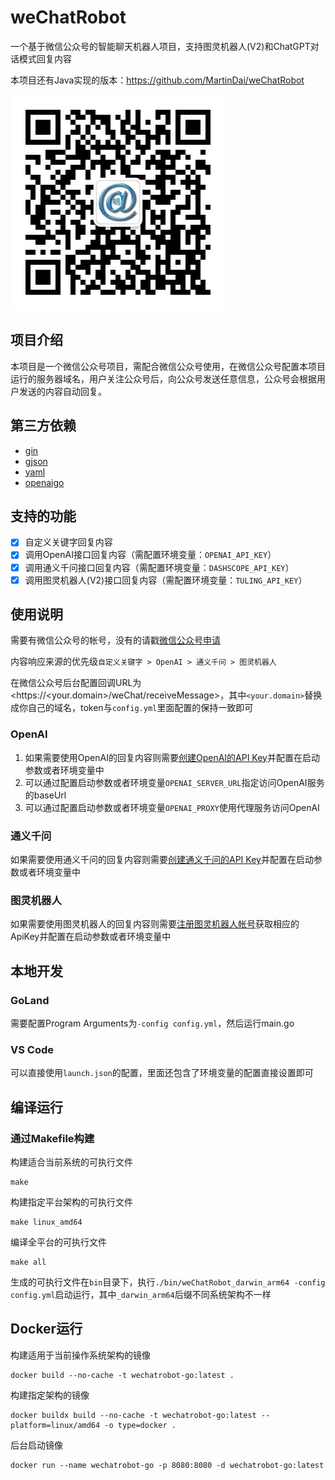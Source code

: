 # weChatRobot

一个基于微信公众号的智能聊天机器人项目，支持图灵机器人(V2)和ChatGPT对话模式回复内容

本项目还有Java实现的版本：<https://github.com/MartinDai/weChatRobot>

![qrcode](cmd/static/images/qrcode.jpg "扫码关注，体验智能机器人")

## 项目介绍

本项目是一个微信公众号项目，需配合微信公众号使用，在微信公众号配置本项目运行的服务器域名，用户关注公众号后，向公众号发送任意信息，公众号会根据用户发送的内容自动回复。
  
## 第三方依赖

- [gin](https://github.com/gin-gonic/gin)
- [gjson](https://github.com/tidwall/gjson)
- [yaml](https://gopkg.in/yaml.v3)
- [openaigo](https://github.com/otiai10/openaigo)

## 支持的功能

+ [x] 自定义关键字回复内容
+ [x] 调用OpenAI接口回复内容（需配置环境变量：`OPENAI_API_KEY`）
+ [x] 调用通义千问接口回复内容（需配置环境变量：`DASHSCOPE_API_KEY`）
+ [x] 调用图灵机器人(V2)接口回复内容（需配置环境变量：`TULING_API_KEY`）

## 使用说明

需要有微信公众号的帐号，没有的请戳[微信公众号申请](https://mp.weixin.qq.com/cgi-bin/readtemplate?t=register/step1_tmpl&lang=zh_CN)

内容响应来源的优先级`自定义关键字 > OpenAI > 通义千问 > 图灵机器人`

在微信公众号后台配置回调URL为<https://<your.domain>/weChat/receiveMessage>，其中`<your.domain>`替换成你自己的域名，token与`config.yml`里面配置的保持一致即可

### OpenAI

1. 如果需要使用OpenAI的回复内容则需要[创建OpenAI的API Key](https://platform.openai.com/account/api-keys)并配置在启动参数或者环境变量中
2. 可以通过配置启动参数或者环境变量`OPENAI_SERVER_URL`指定访问OpenAI服务的baseUrl
3. 可以通过配置启动参数或者环境变量`OPENAI_PROXY`使用代理服务访问OpenAI

### 通义千问

如果需要使用通义千问的回复内容则需要[创建通义千问的API Key](https://bailian.console.aliyun.com/#/api_key)并配置在启动参数或者环境变量中

### 图灵机器人

如果需要使用图灵机器人的回复内容则需要[注册图灵机器人帐号](http://tuling123.com/register/email.jhtml)获取相应的ApiKey并配置在启动参数或者环境变量中

## 本地开发

### GoLand

需要配置Program Arguments为`-config config.yml`，然后运行main.go

### VS Code

可以直接使用`launch.json`的配置，里面还包含了环境变量的配置直接设置即可

## 编译运行

### 通过Makefile构建

构建适合当前系统的可执行文件

```shell
make
```

构建指定平台架构的可执行文件

```shell
make linux_amd64
```

编译全平台的可执行文件

```shell
make all
```

生成的可执行文件在`bin`目录下，执行`./bin/weChatRobot_darwin_arm64 -config config.yml`启动运行，其中`_darwin_arm64`后缀不同系统架构不一样

## Docker运行

构建适用于当前操作系统架构的镜像

```shell
docker build --no-cache -t wechatrobot-go:latest .
```

构建指定架构的镜像

```shell
docker buildx build --no-cache -t wechatrobot-go:latest --platform=linux/amd64 -o type=docker .
```

后台启动镜像

```shell
docker run --name wechatrobot-go -p 8080:8080 -d wechatrobot-go:latest
```
